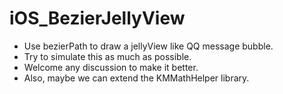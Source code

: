 # iOS_BezierJellyView
* Use bezierPath to draw a jellyView like QQ message bubble.
* Try to simulate this as much as possible.
* Welcome any discussion to make it better. 
* Also, maybe we can extend the KMMathHelper library.
